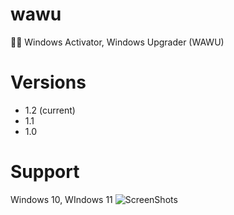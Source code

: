 # wawu
👨‍💻 Windows Activator, Windows Upgrader (WAWU)
# Versions
- 1.2 (current)
- 1.1 
- 1.0
# Support
Windows 10, WIndows 11
![ScreenShots](https://i.imgur.com/YFmfnLX.pngg "Optional title")
